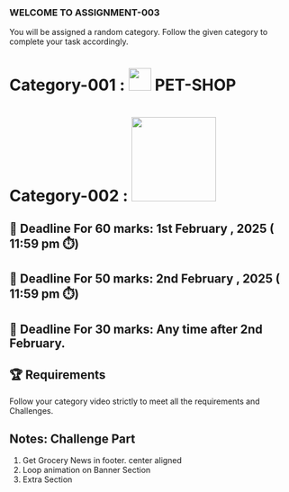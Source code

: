 ### WELCOME TO ASSIGNMENT-003
<p>You will be assigned a random category. Follow the given category to complete your task accordingly.</p>

# Category-001 :  <img width=40 src="/Assignment_03_Category_0001/c1-assets/logo-header.png"/> PET-SHOP
# Category-002 :  <img width=150 src="/Assignment_03_Category_0002/c2-assets/logo-header.png"/> 

## **📅 Deadline For 60 marks**: 1st February , 2025 ( 11:59 pm ⏱️)

## **📅 Deadline For 50 marks**: 2nd February , 2025 ( 11:59 pm ⏱️)

**📅 Deadline For 30 marks**: Any time after 2nd February.
---
🏆 Requirements
---
Follow your category video strictly to meet all the requirements and Challenges.

Notes:
Challenge Part
-------------
1. Get Grocery News in footer. center aligned
2. Loop animation on Banner Section
3. Extra Section
